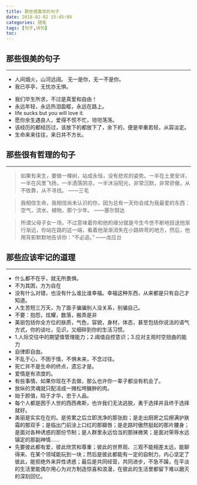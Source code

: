 ```yaml
---
title: 那些很喜欢的句子
date: 2018-02-02 15:45:09
categories: 随笔
tags: [句子,诗句]
toc:
---
```


## 那些很美的句子
----------------------
* 人间烟火，山河远阔。 无一是你，无一不是你。
* 我已亭亭，无忧亦无惧。
<!--more-->
* 我们毕生所求，不过是真爱和自由！
* 永远年轻，永远热泪盈眶，永远在路上。
* life sucks but you will love it.
* 愿你余生遇良人，爱得不慌不忙，坦坦荡荡。
* 该经历的都经历过，该放下的都放下了，余下的，便是举重若轻，从容淡定。
* 生命来来往往，来日并不方长。

## 那些很有哲理的句子
----------------------
> 如果有来生，要做一棵树，站成永恒，没有悲欢的姿势。一半在土里安详，一半在风里飞扬，一半洒落阴凉，一半沐浴阳光，非常沉默，非常骄傲，从不依靠，从不寻找。     ——三毛
 
 > 我相信生命，我相信尚未认识的你，因为总有一天你会成为我最爱的东西：空气，流水，植物，那个少年。     ——塞尔努达
 
 > 所谓父母子女一场，不过意味着你和他的缘分就是今生今世不断地目送他渐行渐远，你站在路的这一端，看着他渐渐消失在小路转弯的地方，然后，他用背影默默地告诉你：“不必追。”        ——龙应台

## 那些应该牢记的道理
----------------------
* 什么都不在乎，就无所畏惧。
* 不为其困，方为自在
* 没有什么对错，也没有什么谁比谁幸福。幸福这种东西，从来都是只有自己才知道。
* 人生苦短三万天，为了面子骗骗别人没关系，别骗自己。
* 不要：抱怨，炫耀，数落，搬弄是非
* 美丽包括你全方位的肤质，气色，容貌，身材，体态，甚至包括你说法的语气方式，你的谈吐，见识，又细碎到你的生活习惯。
* 1.人际交往中的期望值管理能力；2.阈值自控意识；3.应对主观时空扭曲的能力
* 自律即自由。
* 不乱于心，不困于情，不惧未来，不念过往。
* 死亡并不是生命的终点，遗忘才是。
* 爱情是有浓度的。
* 有些事情，如果你现在不去做，那么也许你一辈子都没有机会了。
* 放纵的灵魂就只配活成一摊松垮臃肿的肉。
* 始于颜值，陷于才华，忠于人品。
* 每个人都是困于人世的西西弗斯，也许我们无法逃脱，勇于选择并且终于选择就好。
* 美丽是实实在在的。是劳累之后立即洗净的那张脸；是走出厨房之后擦满护肤霜的那双手；是临出门前涂上口红的那瓣唇；是走路时傲然挺起的那片腰身；是面对各种诱惑的那份节制；是人群里永远恰当的那抹微笑；是面对荣辱水远镇定的那副神情……
* 先要彼此都有爱，彼此欣赏和尊重；彼此的世界观、三观不能相差太远，能聊得来、在某个领域能玩到一块；然后是彼此都能有一定的自制力，内心坚定了彼此，能拒绝外来异性诱惑；最后是共同经营，共同进步，不急不躁，在平淡的生活里能偶尔用心为对方制造惊喜和浪漫，在彼此的生活里都留下难以磨灭的深刻回忆。

<!--谈恋爱时，作死的程度不要超过漂亮的程度，人际交往中，耿直的程度不要超过能力的限度-->
<!--遇见强势的人要示弱，遇见自卑的人要尊重，遇见有趣的人要勾搭-->
